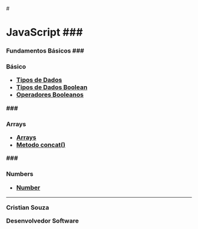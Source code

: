 #<h1> JavaScript
###<h3> Fundamentos Básicos
###<h3> Básico
- [Tipos de Dados](https://javascript.info/types)
- [Tipos de Dados Boolean](https://javascript.info/types#boolean-logical-type)
- [Operadores Booleanos](https://javascript.info/logical-operators) 
  
###<h3> Arrays
- [Arrays](https://javascript.info/array)
- [Metodo concat()](https://developer.mozilla.org/pt-BR/docs/Web/JavaScript/Reference/Global_Objects/Array/concat)

###<h3> Numbers
- [Number](https://developer.mozilla.org/pt-BR/docs/Web/JavaScript/Reference/Global_Objects/Number)

---
<p>Cristian Souza <br>
<p>Desenvolvedor Software










